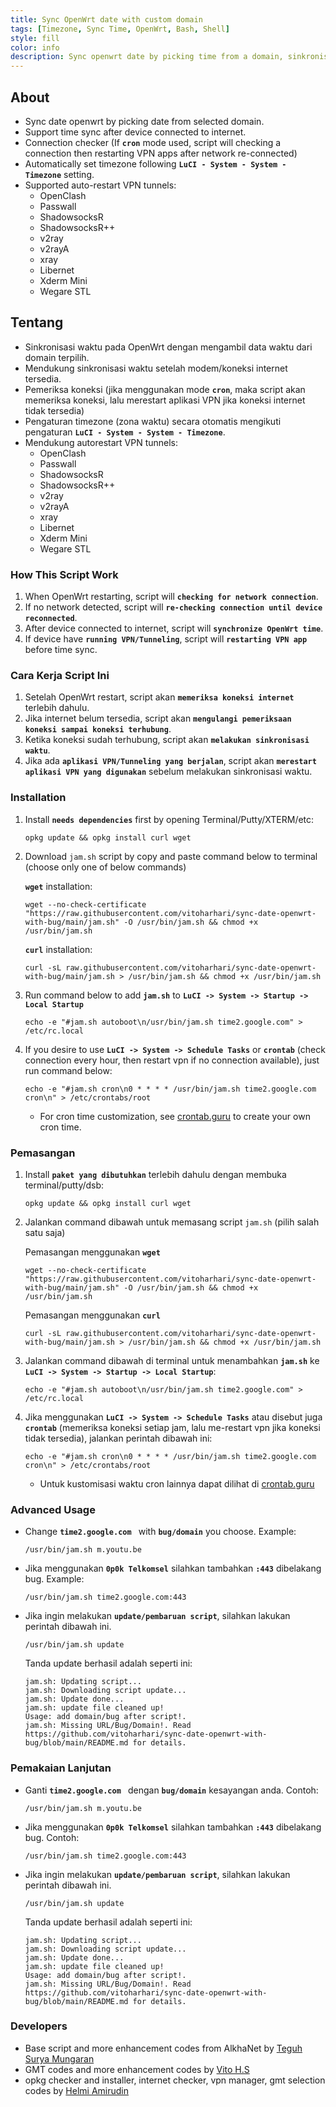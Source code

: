 ```yaml
---
title: Sync OpenWrt date with custom domain
tags: [Timezone, Sync Time, OpenWrt, Bash, Shell]
style: fill
color: info
description: Sync openwrt date by picking time from a domain, sinkronisasi waktu openwrt dengan bug domain.
---
```



## About

- Sync date openwrt by picking date from selected domain.
- Support time sync after device connected to internet.
- Connection checker (If **``cron``** mode used, script will checking a connection then restarting VPN apps after network re-connected)
- Automatically set timezone following **``LuCI - System - System - Timezone``** setting.
- Supported auto-restart VPN tunnels:
    - OpenClash
    - Passwall
    - ShadowsocksR
    - ShadowsocksR++
    - v2ray
    - v2rayA
    - xray
    - Libernet
    - Xderm Mini
    - Wegare STL


## Tentang

- Sinkronisasi waktu pada OpenWrt dengan mengambil data waktu dari domain terpilih.
- Mendukung sinkronisasi waktu setelah modem/koneksi internet tersedia.
- Pemeriksa koneksi (jika menggunakan mode **``cron``**, maka script akan memeriksa koneksi, lalu merestart aplikasi VPN jika koneksi internet tidak tersedia)
- Pengaturan timezone (zona waktu) secara otomatis mengikuti pengaturan **``LuCI - System - System - Timezone``**.
- Mendukung autorestart VPN tunnels:
    - OpenClash
    - Passwall
    - ShadowsocksR
    - ShadowsocksR++
    - v2ray
    - v2rayA
    - xray
    - Libernet
    - Xderm Mini
    - Wegare STL


### How This Script Work

1. When OpenWrt restarting, script will **``checking for network connection``**.
2. If no network detected, script will **``re-checking connection until device reconnected``**.
3. After device connected to internet, script will **``synchronize OpenWrt time``**.
4. If device have **``running VPN/Tunneling``**, script will **``restarting VPN app``** before time sync.


### Cara Kerja Script Ini

1. Setelah OpenWrt restart, script akan **``memeriksa koneksi internet``** terlebih dahulu.
2. Jika internet belum tersedia, script akan **``mengulangi pemeriksaan koneksi sampai koneksi terhubung``**.
3. Ketika koneksi sudah terhubung, script akan **``melakukan sinkronisasi waktu``**.
4. Jika ada **``aplikasi VPN/Tunneling yang berjalan``**, script akan **``merestart aplikasi VPN yang digunakan``** sebelum melakukan sinkronisasi waktu.


### Installation

1. Install **``needs dependencies``** first by opening Terminal/Putty/XTERM/etc:

    ```
    opkg update && opkg install curl wget
    ```

2. Download ``jam.sh`` script by copy and paste command below to terminal (choose only one of below commands)
    
    **`wget`** installation:
	
    ```
    wget --no-check-certificate "https://raw.githubusercontent.com/vitoharhari/sync-date-openwrt-with-bug/main/jam.sh" -O /usr/bin/jam.sh && chmod +x /usr/bin/jam.sh
    ```
	
    **`curl`** installation:
	
    ```
    curl -sL raw.githubusercontent.com/vitoharhari/sync-date-openwrt-with-bug/main/jam.sh > /usr/bin/jam.sh && chmod +x /usr/bin/jam.sh
    ```
	
3. Run command below to add **``jam.sh``** to **``LuCI -> System -> Startup -> Local Startup``**

    ```
    echo -e "#jam.sh autoboot\n/usr/bin/jam.sh time2.google.com" > /etc/rc.local
    ```

4. If you desire to use **``LuCI -> System -> Schedule Tasks``** or **`crontab`** (check connection every hour, then restart vpn if no connection available), just run command below:

    ```
    echo -e "#jam.sh cron\n0 * * * * /usr/bin/jam.sh time2.google.com cron\n" > /etc/crontabs/root
    ```

    - For cron time customization, see [crontab.guru](https://crontab.guru/#0_*_*_*_*) to create your own cron time.


### Pemasangan

1. Install **``paket yang dibutuhkan``** terlebih dahulu dengan membuka terminal/putty/dsb:

    ```
    opkg update && opkg install curl wget
    ```

2. Jalankan command dibawah untuk memasang script ``jam.sh`` (pilih salah satu saja)
    
    Pemasangan menggunakan **`wget`**
	
    ```
    wget --no-check-certificate "https://raw.githubusercontent.com/vitoharhari/sync-date-openwrt-with-bug/main/jam.sh" -O /usr/bin/jam.sh && chmod +x /usr/bin/jam.sh
    ```
	
    Pemasangan menggunakan **`curl`**
	
    ```
    curl -sL raw.githubusercontent.com/vitoharhari/sync-date-openwrt-with-bug/main/jam.sh > /usr/bin/jam.sh && chmod +x /usr/bin/jam.sh
    ```

3. Jalankan command dibawah di terminal untuk menambahkan **``jam.sh``** ke **``LuCI -> System -> Startup -> Local Startup``**:

    ```
    echo -e "#jam.sh autoboot\n/usr/bin/jam.sh time2.google.com" > /etc/rc.local
    ```

4. Jika menggunakan **``LuCI -> System -> Schedule Tasks``** atau disebut juga **`crontab`** (memeriksa koneksi setiap jam, lalu me-restart vpn jika koneksi tidak tersedia), jalankan perintah dibawah ini:

    ```
    echo -e "#jam.sh cron\n0 * * * * /usr/bin/jam.sh time2.google.com cron\n" > /etc/crontabs/root
    ```

    - Untuk kustomisasi waktu cron lainnya dapat dilihat di [crontab.guru](https://crontab.guru/#0_*_*_*_*)


### Advanced Usage

- Change **``time2.google.com ``** with **``bug/domain``** you choose. Example:

    ```
    /usr/bin/jam.sh m.youtu.be
    ```

- Jika menggunakan **``0p0k Telkomsel``** silahkan tambahkan **``:443``** dibelakang bug. Example:

    ```
    /usr/bin/jam.sh time2.google.com:443
    ```

- Jika ingin melakukan **``update/pembaruan script``**, silahkan lakukan perintah dibawah ini.

    ```
    /usr/bin/jam.sh update
    ```
	
    Tanda update berhasil adalah seperti ini:
	
    ```
    jam.sh: Updating script...
    jam.sh: Downloading script update...
    jam.sh: Update done...
    jam.sh: update file cleaned up!
    Usage: add domain/bug after script!.
    jam.sh: Missing URL/Bug/Domain!. Read https://github.com/vitoharhari/sync-date-openwrt-with-bug/blob/main/README.md for details.
    ```


### Pemakaian Lanjutan

- Ganti **``time2.google.com ``** dengan **``bug/domain``** kesayangan anda. Contoh:

    ```
    /usr/bin/jam.sh m.youtu.be
    ```

- Jika menggunakan **``0p0k Telkomsel``** silahkan tambahkan **``:443``** dibelakang bug. Contoh:

    ```
    /usr/bin/jam.sh time2.google.com:443
    ```

- Jika ingin melakukan **``update/pembaruan script``**, silahkan lakukan perintah dibawah ini.

    ```
    /usr/bin/jam.sh update
    ```
	
    Tanda update berhasil adalah seperti ini:
	
    ```
    jam.sh: Updating script...
    jam.sh: Downloading script update...
    jam.sh: Update done...
    jam.sh: update file cleaned up!
    Usage: add domain/bug after script!.
    jam.sh: Missing URL/Bug/Domain!. Read https://github.com/vitoharhari/sync-date-openwrt-with-bug/blob/main/README.md for details.
    ```


### Developers
- Base script and more enhancement codes from AlkhaNet by [Teguh Surya Mungaran](https://github.com/alkhanet26)
- GMT codes and more enhancement codes by [Vito H.S](https://github.com/vitoharhari)
- opkg checker and installer, internet checker, vpn manager, gmt selection codes by [Helmi Amirudin](https://helmiau.com)
